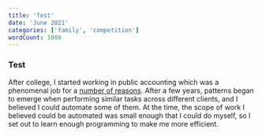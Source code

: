 ```yaml
---
title: 'Test'
date: 'June 2021'
categories: ['family', 'competition']
wordCount: 1000
---
```


### Test

After college, I started working in public accounting which was a phenomenal job for a [number of reasons](link). After a few years, patterns began to emerge when performing similar tasks across different clients, and I believed I could automate some of them. At the time, the scope of work I believed could be automated was small enough that I could do myself, so I set out to learn enough programming to make me more efficient.



